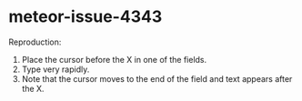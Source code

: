 # meteor-issue-4343

Reproduction:

1. Place the cursor before the X in one of the fields.
2. Type very rapidly.
3. Note that the cursor moves to the end of the field and text appears after the X.

